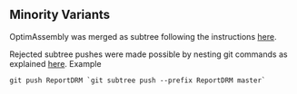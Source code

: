 ## Minority Variants

OptimAssembly was merged as subtree following the instructions
[here](https://help.github.com/articles/about-git-subtree-merges).

Rejected subtree pushes were made possible by nesting git commands as
explained [here](https://coderwall.com/p/ssxp5q). Example

    git push ReportDRM `git subtree push --prefix ReportDRM master`
